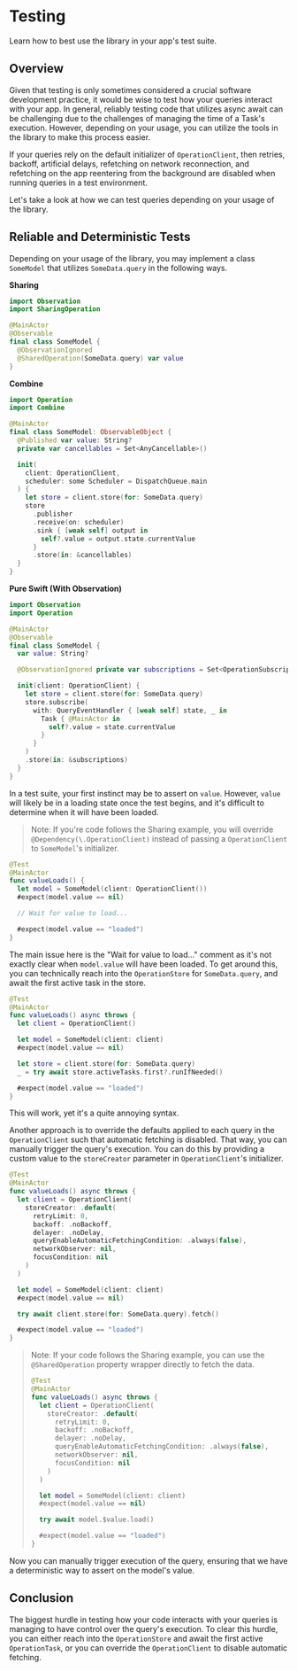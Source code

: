 # Testing

Learn how to best use the library in your app's test suite.

## Overview

Given that testing is only sometimes considered a crucial software development practice, it would be wise to test how your queries interact with your app. In general, reliably testing code that utilizes async await can be challenging due to the challenges of managing the time of a Task's execution. However, depending on your usage, you can utilize the tools in the library to make this process easier.

If your queries rely on the default initializer of ``OperationClient``, then retries, backoff, artificial delays, refetching on network reconnection, and refetching on the app reentering from the background are disabled when running queries in a test environment.

Let's take a look at how we can test queries depending on your usage of the library.

## Reliable and Deterministic Tests

Depending on your usage of the library, you may implement a class `SomeModel` that utilizes `SomeData.query` in the following ways.

**Sharing**
```swift
import Observation
import SharingOperation

@MainActor
@Observable
final class SomeModel {
  @ObservationIgnored
  @SharedOperation(SomeData.query) var value
}
```

**Combine**
```swift
import Operation
import Combine

@MainActor
final class SomeModel: ObservableObject {
  @Published var value: String?
  private var cancellables = Set<AnyCancellable>()

  init(
    client: OperationClient,
    scheduler: some Scheduler = DispatchQueue.main
  ) {
    let store = client.store(for: SomeData.query)
    store
      .publisher
      .receive(on: scheduler)
      .sink { [weak self] output in
        self?.value = output.state.currentValue
      }
      .store(in: &cancellables)
  }
}
```

**Pure Swift (With Observation)**
```swift
import Observation
import Operation

@MainActor
@Observable
final class SomeModel {
  var value: String?

  @ObservationIgnored private var subscriptions = Set<OperationSubscription>()

  init(client: OperationClient) {
    let store = client.store(for: SomeData.query)
    store.subscribe(
      with: QueryEventHandler { [weak self] state, _ in
        Task { @MainActor in
          self?.value = state.currentValue
        }
      }
    )
    .store(in: &subscriptions)
  }
}
```

In a test suite, your first instinct may be to assert on `value`. However, `value` will likely be in a loading state once the test begins, and it's difficult to determine when it will have been loaded.

> Note: If you're code follows the Sharing example, you will override `@Dependency(\.OperationClient)` instead of passing a `OperationClient` to `SomeModel`'s initializer.

```swift
@Test
@MainActor
func valueLoads() {
  let model = SomeModel(client: OperationClient())
  #expect(model.value == nil)

  // Wait for value to load...

  #expect(model.value == "loaded")
}
```

The main issue here is the "Wait for value to load..." comment as it's not exactly clear when `model.value` will have been loaded. To get around this, you can technically reach into the ``OperationStore`` for `SomeData.query`, and await the first active task in the store.

```swift
@Test
@MainActor
func valueLoads() async throws {
  let client = OperationClient()

  let model = SomeModel(client: client)
  #expect(model.value == nil)

  let store = client.store(for: SomeData.query)
  _ = try await store.activeTasks.first?.runIfNeeded()

  #expect(model.value == "loaded")
}
```

This will work, yet it's a quite annoying syntax.

Another approach is to override the defaults applied to each query in the `OperationClient` such that automatic fetching is disabled. That way, you can manually trigger the query's execution. You can do this by providing a custom value to the `storeCreator` parameter in `OperationClient`'s initializer.

```swift
@Test
@MainActor
func valueLoads() async throws {
  let client = OperationClient(
    storeCreator: .default(
      retryLimit: 0,
      backoff: .noBackoff,
      delayer: .noDelay,
      queryEnableAutomaticFetchingCondition: .always(false),
      networkObserver: nil,
      focusCondition: nil
    )
  )

  let model = SomeModel(client: client)
  #expect(model.value == nil)

  try await client.store(for: SomeData.query).fetch()

  #expect(model.value == "loaded")
}
```

> Note: If your code follows the Sharing example, you can use the `@SharedOperation` property wrapper directly to fetch the data.
>
> ```swift
> @Test
> @MainActor
> func valueLoads() async throws {
>   let client = OperationClient(
>     storeCreator: .default(
>       retryLimit: 0,
>       backoff: .noBackoff,
>       delayer: .noDelay,
>       queryEnableAutomaticFetchingCondition: .always(false),
>       networkObserver: nil,
>       focusCondition: nil
>     )
>   )
>
>   let model = SomeModel(client: client)
>   #expect(model.value == nil)
>
>   try await model.$value.load()
>
>   #expect(model.value == "loaded")
> }
> ```

Now you can manually trigger execution of the query, ensuring that we have a deterministic way to assert on the model's value.

## Conclusion

The biggest hurdle in testing how your code interacts with your queries is managing to have control over the query's execution. To clear this hurdle, you can either reach into the `OperationStore` and await the first active ``OperationTask``, or you can override the `OperationClient` to disable automatic fetching.
